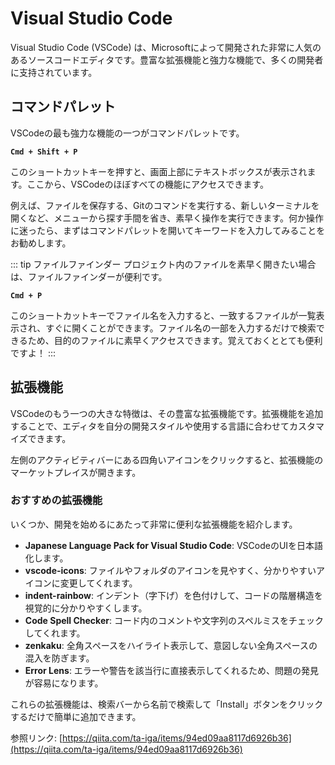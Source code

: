 # Visual Studio Code

Visual Studio Code (VSCode) は、Microsoftによって開発された非常に人気のあるソースコードエディタです。豊富な拡張機能と強力な機能で、多くの開発者に支持されています。

## コマンドパレット

VSCodeの最も強力な機能の一つがコマンドパレットです。

**`Cmd + Shift + P`**

このショートカットキーを押すと、画面上部にテキストボックスが表示されます。ここから、VSCodeのほぼすべての機能にアクセスできます。

例えば、ファイルを保存する、Gitのコマンドを実行する、新しいターミナルを開くなど、メニューから探す手間を省き、素早く操作を実行できます。何か操作に迷ったら、まずはコマンドパレットを開いてキーワードを入力してみることをお勧めします。

::: tip ファイルファインダー
プロジェクト内のファイルを素早く開きたい場合は、ファイルファインダーが便利です。

**`Cmd + P`**

このショートカットキーでファイル名を入力すると、一致するファイルが一覧表示され、すぐに開くことができます。ファイル名の一部を入力するだけで検索できるため、目的のファイルに素早くアクセスできます。覚えておくととても便利ですよ！
:::

## 拡張機能

VSCodeのもう一つの大きな特徴は、その豊富な拡張機能です。拡張機能を追加することで、エディタを自分の開発スタイルや使用する言語に合わせてカスタマイズできます。

左側のアクティビティバーにある四角いアイコンをクリックすると、拡張機能のマーケットプレイスが開きます。

### おすすめの拡張機能

いくつか、開発を始めるにあたって非常に便利な拡張機能を紹介します。

- **Japanese Language Pack for Visual Studio Code**: VSCodeのUIを日本語化します。
- **vscode-icons**: ファイルやフォルダのアイコンを見やすく、分かりやすいアイコンに変更してくれます。
- **indent-rainbow**: インデント（字下げ）を色付けして、コードの階層構造を視覚的に分かりやすくします。
- **Code Spell Checker**: コード内のコメントや文字列のスペルミスをチェックしてくれます。
- **zenkaku**: 全角スペースをハイライト表示して、意図しない全角スペースの混入を防ぎます。
- **Error Lens**: エラーや警告を該当行に直接表示してくれるため、問題の発見が容易になります。

これらの拡張機能は、検索バーから名前で検索して「Install」ボタンをクリックするだけで簡単に追加できます。

参照リンク: [https://qiita.com/ta-iga/items/94ed09aa8117d6926b36](https://qiita.com/ta-iga/items/94ed09aa8117d6926b36)
